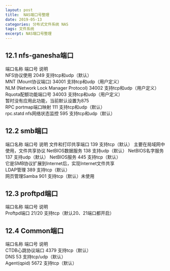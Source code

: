 ```yaml
---
layout: post
title:  NAS端口号整理
date: 2019-05-13
categories: 分布式文件系统 NAS
tags: 文件系统
excerpt: NAS端口号整理
---
```



12.1 nfs-ganesha端口     
------

端口名称	端口号	说明            
NFS协议使用	2049	支持tcp和udp（默认）            
MNT (Mount协议端口)	34001	支持tcp和udp（用户定义）             
NLM (Network Lock Manager Protocol)	34002	支持tcp和udp（用户定义）               
Rquota配额功能端口号	34003	支持tcp和udp（用户定义）         
暂时没有应用此功能，当前默认设置为875          
RPC portmap端口映射	111	支持tcp和udp（默认）          
rpc.statd  nfs网络状态监控	595	支持tcp和udp（默认）          


12.2 smb端口     
------

端口名称	端口号	说明
文件和打印共享端口	139	支持tcp（默认）
主要在局域网中使用，文件共享协议
NetBIOS数据服务	138	支持udp（默认）
NetBIOS名字服务	137	支持udp（默认）
NetBIOS服务	445	支持tcp（默认）           
它是SMB协议扩展到Internet后，实现Internet文件共享        
LDAP管理	389	支持tcp（默认）       
网页管理Samba	901	支持tcp（默认）未使用        


12.3 proftpd端口         
------

端口名称	端口号	说明    
Proftpd端口	21/20	支持tcp（默认20、21端口都开启）     

12.4 Common端口    
------

端口名称	端口号	说明     
CTDB心跳协议端口	4379	支持tcp（默认）           
DNS	53	支持tcp/udp（默认）       
Agent(qpid)	5672	支持tcp（默认）     
